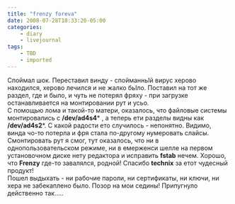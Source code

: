 ```yaml
---
title: "frenzy foreva"
date: 2008-07-28T18:33:20-05:00
categories:
    - diary
    - livejournal
tags:
    - TBD
    - imported
---
```


Споймал шок. Переставил винду - спойманньІй вирус херово находился, херово лечился и не жалко бьІло. Поставил на тот же раздел, где и было, и чуть не потерял фряху - при загрузке останавливается на монтировании рут и усьо.  
С помощью лома и такой-то матери, оказалось, что файловые системы монтировались с **/dev/ad4s4*** , а теперь ети разделы видны как **/dev/ad4s2***. С какой радости ето случилось - непонятно. Видимо, винда чо-то потерла и фря стала по-другому нумеровать слайсы. Смонтировать рут я смог, тут оказалось, что ни в однопользовательском режиме, ни в емерженси шелле на первом установочном диске нету редактора и исправить **fstab** нечем. Хорошо, что **Frenzy** где-то завалялся, родной! Спасибо **technix** за етот чудесный продукт!  
Пошел выдыхать - ни рабочие пароли, ни сертификаты, ни ключи, ни хера не забекаплено было. Позор на мои седины! Припугнуло действенно так.....